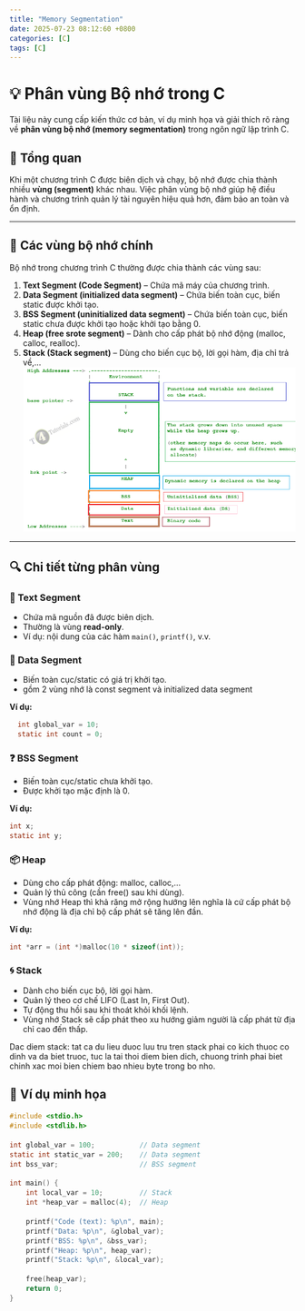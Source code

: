 ```yaml
---
title: "Memory Segmentation"
date: 2025-07-23 08:12:60 +0800
categories: [C]
tags: [C]
---
```


# 💡 Phân vùng Bộ nhớ trong C

Tài liệu này cung cấp kiến thức cơ bản, ví dụ minh họa và giải thích rõ ràng về **phân vùng bộ nhớ (memory segmentation)** trong ngôn ngữ lập trình C.

## 🧠 Tổng quan

Khi một chương trình C được biên dịch và chạy, bộ nhớ được chia thành nhiều **vùng (segment)** khác nhau. Việc phân vùng bộ nhớ giúp hệ điều hành và chương trình quản lý tài nguyên hiệu quả hơn, đảm bảo an toàn và ổn định.

---

## 🧩 Các vùng bộ nhớ chính

Bộ nhớ trong chương trình C thường được chia thành các vùng sau:

1. **Text Segment (Code Segment)** – Chứa mã máy của chương trình.
2. **Data Segment (initialized data segment)** – Chứa biến toàn cục, biến static được khởi tạo.
3. **BSS Segment (uninitialized data segment)** – Chứa biến toàn cục, biến static chưa được khởi tạo hoặc khởi tạo bằng 0.
4. **Heap  (free srote segment)** – Dành cho cấp phát bộ nhớ động (malloc, calloc, realloc).
5. **Stack (Stack segment)** – Dùng cho biến cục bộ, lời gọi hàm, địa chỉ trả về,…
![alt text](/assets/C/memory_segment.png)
---

## 🔍 Chi tiết từng phân vùng

### 📄 Text Segment
- Chứa mã nguồn đã được biên dịch.
- Thường là vùng **read-only**.
- Ví dụ: nội dung của các hàm `main()`, `printf()`, v.v.

### 🧾 Data Segment
- Biến toàn cục/static có giá trị khởi tạo.
- gồm 2 vùng nhớ là const segment và initialized data segment

**Ví dụ:**
```c
  int global_var = 10;
  static int count = 0;
```
### ❓ BSS Segment
- Biến toàn cục/static chưa khởi tạo.
- Được khởi tạo mặc định là 0.

**Ví dụ:**
```c
int x;
static int y;
```
### 📦 Heap
- Dùng cho cấp phát động: malloc, calloc,…
- Quản lý thủ công (cần free() sau khi dùng).
- Vùng nhớ Heap thì khả răng mở rộng hướng lên nghĩa là cứ cấp phát bộ nhớ động là địa chỉ bộ cấp phát sẽ tăng lên đần.

**Ví dụ:**
```c
int *arr = (int *)malloc(10 * sizeof(int));
```

### 🌀 Stack 
- Dành cho biến cục bộ, lời gọi hàm.
- Quản lý theo cơ chế LIFO (Last In, First Out).
- Tự động thu hồi sau khi thoát khỏi khối lệnh.
- Vùng nhớ Stack sẽ cấp phát theo xu hướng giảm người là cấp phát từ địa chỉ cao đến thấp.

Dac diem stack: tat ca du lieu duoc luu tru tren stack phai co kich thuoc co dinh va da biet truoc, tuc la tai thoi diem bien dich, chuong trinh phai biet chinh xac moi bien chiem bao nhieu byte trong bo nho.


## 🧪 Ví dụ minh họa

```c
#include <stdio.h>
#include <stdlib.h>

int global_var = 100;           // Data segment
static int static_var = 200;    // Data segment
int bss_var;                    // BSS segment

int main() {
    int local_var = 10;         // Stack
    int *heap_var = malloc(4);  // Heap

    printf("Code (text): %p\n", main);
    printf("Data: %p\n", &global_var);
    printf("BSS: %p\n", &bss_var);
    printf("Heap: %p\n", heap_var);
    printf("Stack: %p\n", &local_var);

    free(heap_var);
    return 0;
}
```
